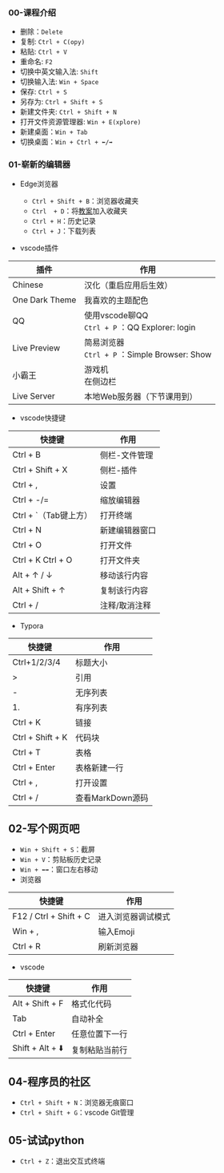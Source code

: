 ### 00-课程介绍

- 删除：`Delete`
- 复制: `Ctrl + C(opy)`
- 粘贴: `Ctrl + V`
- 重命名: `F2`
- 切换中英文输入法: `Shift`
- 切换输入法: `Win + Space`
- 保存: `Ctrl + S`
- 另存为: `Ctrl + Shift + S`
- 新建文件夹: `Ctrl + Shift + N`
- 打开文件资源管理器: `Win + E(xplore)`
- 新建桌面：`Win + Tab`
- 切换桌面：`Win + Ctrl + ⬅️/➡️`

### 01-崭新的编辑器

- Edge浏览器
  - `Ctrl + Shift + B`：浏览器收藏夹
  - `Ctrl  + D`：将[教案](https://share.fzf404.top)加入收藏夹 
  - `Ctrl + H`：历史记录
  - `Ctrl + J`：下载列表

- vscode插件

| 插件           | 作用                                                |
| -------------- | --------------------------------------------------- |
| Chinese        | 汉化（重启应用后生效）                              |
| One Dark Theme | 我喜欢的主题配色                                    |
| QQ             | 使用vscode聊QQ<br />`Ctrl + P` ：QQ Explorer: login |
| Live Preview   | 简易浏览器<br />`Ctrl + P` ：Simple Browser: Show   |
| 小霸王         | 游戏机<br />在侧边栏                                |
| Live Server    | 本地Web服务器（下节课用到）                         |

- vscode快捷键

| 快捷键               | 作用          |
| -------------------- | ------------- |
| Ctrl + B             | 侧栏-文件管理 |
| Ctrl + Shift + X     | 侧栏-插件     |
| Ctrl + ,             | 设置          |
| Ctrl + -/= | 缩放编辑器 |
| Ctrl + `（Tab键上方） | 打开终端      |
| Ctrl + N | 新建编辑器窗口 |
| Ctrl + O | 打开文件 |
| Ctrl + K Ctrl + O    | 打开文件夹    |
| Alt + ↑ / ↓        | 移动该行内容  |
| Alt + Shift + ↑     | 复制该行内容  |
| Ctrl + /             | 注释/取消注释 |

- Typora

| 快捷键           | 作用             |
| ---------------- | ---------------- |
| Ctrl+1/2/3/4     | 标题大小         |
| >                | 引用             |
| -                | 无序列表         |
| 1.               | 有序列表         |
| Ctrl + K         | 链接             |
| Ctrl + Shift + K | 代码块           |
| Ctrl + T         | 表格             |
| Ctrl + Enter     | 表格新建一行     |
| Ctrl + ,         | 打开设置         |
| Ctrl + /         | 查看MarkDown源码 |

## 02-写个网页吧

- `Win + Shift + S`：截屏
- `Win + V`：剪贴板历史记录
- `Win + ⬅️➡️`：窗口左右移动
- 浏览器

| 快捷键                 | 作用               |
| ---------------------- | ------------------ |
| F12 / Ctrl + Shift + C | 进入浏览器调试模式 |
| Win + ,                | 输入Emoji          |
| Ctrl + R               | 刷新浏览器         |

- vscode

| 快捷键          | 作用           |
| --------------- | -------------- |
| Alt + Shift + F | 格式化代码     |
| Tab             | 自动补全       |
| Ctrl + Enter    | 任意位置下一行 |
| Shift + Alt + ⬇️ | 复制粘贴当前行 |

## 04-程序员的社区

- `Ctrl + Shift + N`：浏览器无痕窗口
- `Ctrl + Shift + G`：vscode Git管理

## 05-试试python

- `Ctrl + Z`：退出交互式终端
